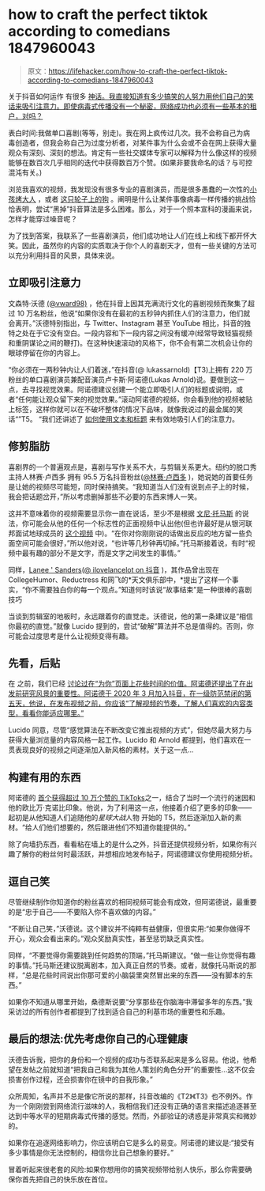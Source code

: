 # how to craft the perfect tiktok according to comedians 1847960043

> 原文：<https://lifehacker.com/how-to-craft-the-perfect-tiktok-according-to-comedians-1847960043>

关于抖音如何运作 有很多 [神话。我直接知道有多少搞笑的人努力用他们自己的笑话来吸引注意力。即使病毒式传播没有一个秘密，网络成功也必须有一些基本的租户，对吗？](https://lifehacker.com/hashtags-dont-work-and-other-tiktok-myths-that-need-de-1847944414?utm_source=lifehacker_newsletter&utm_medium=email&utm_campaign=2021-10-28) 

表白时间:我做单口喜剧(等等，别走)。我在网上疯传过几次。我不会称自己为病毒创造者，但我会称自己为过度分析者，对某件事为什么会或不会在网上获得大量观众有深刻、深刻的想法。肯定有一些社交媒体专家可以解释为什么像这样的视频能够在数百次几乎相同的迭代中获得数百万个赞。(如果非要我命名的话？与可控混沌有关。)



浏览我喜欢的视频，我发现没有很多专业的喜剧演员，而是很多愚蠢的一次性的[小孩烤大人](https://www.tiktok.com/@dominic.capasso/video/7020940862993501446?is_copy_url=1&is_from_webapp=v1) ，或者 [这只轮子上的狗](https://www.tiktok.com/@jack_the_westie_inwheels/video/7014623475298061574?is_copy_url=1&is_from_webapp=v1) 。阐明是什么让某件事像病毒一样传播的挑战恰恰表明，尝试“黑掉”抖音算法是多么困难。那么，对于一个照本宣科的漫画来说，怎样才能穿过噪音呢？

为了找到答案，我联系了一些喜剧演员，他们成功地让人们在线上和线下都开怀大笑。因此，虽然你的内容的实质取决于你个人的喜剧天才，但有一些关键的方法可以充分利用抖音的风景，具体来说。

## **立即吸引注意力**

文森特·沃德 [(@vward98)](https://www.tiktok.com/@vward98?lang=en) ，他在抖音上因其充满流行文化的喜剧视频而聚集了超过 10 万名粉丝，他说“如果你没有在最初的五秒钟内抓住人们的注意力，他们就会离开。”沃德特别指出，与 Twitter、Instagram 甚至 YouTube 相比，抖音的独特之处在于它没有空白。一段内容和下一段内容之间没有缓冲(经常导致轻猫视频和重阴谋论之间的鞭打)。在这种快速滚动的风格下，你不会有第二次机会让你的眼球停留在你的内容上。

“你必须在一两秒钟内让人们着迷，”在抖音(@ lukassarnold)【T3)上拥有 220 万粉丝的单口喜剧演员兼配音演员卢卡斯·阿诺德(Lukas Arnold)说。要做到这一点，去寻找视觉效果。阿诺德建议创建一个能立即吸引人们的标题或说明，或者“任何能让观众留下来的视觉效果。”滚动阿诺德的视频，你会看到他的视频被贴上标签，这样你就可以在不破坏整体的情况下品味，就像我说过的最金属的笑话“”T5。 “我们还讲述了 [如何使用文本和标题](https://lifehacker.com/a-beginners-guide-to-making-tiktoks-people-will-actuall-1847723486) 来有效地吸引人们的注意力。



## **修剪脂肪**

喜剧界的一个普遍观点是，喜剧与写作关系不大，与剪辑关系更大。纽约的脱口秀主持人林赛·卢西多 拥有 95.5 万名抖音粉丝([@林赛·卢西多](https://www.tiktok.com/@lindsaylucido?lang=en) )，她说她的首要任务是让她的视频尽可能短，同时保持搞笑。“我知道当人们没有说到点子上的时候，我会把话题岔开，”所以考虑删掉那些不必要的东西来博人一笑。

这并不意味着你的视频需要显示你一直在说话，至少不是根据 [文尼·托马斯](https://twitter.com/vinn_ayy) 的说法，你可能会从他的任何一个标志性的正面视频中认出他(但也许最好是从银河联邦面试地球成员的 [这个视频](https://twitter.com/vinn_ayy/status/1336178629450018817) 中)。“在你对你刚刚说的话做出反应的地方留一些负面空间可能会很好，”所以他对说，“也许等几秒钟再切掉。”托马斯接着说，有时“视频中最有趣的部分不是文字，而是文字之间发生的事情。”

同样，[Lanee ' Sanders](https://laneesanders.com/)([@ ilovelancelot on 抖音](https://www.tiktok.com/@ilovelancelot) )，其作品曾出现在 CollegeHumor、Reductress 和网飞的*天文俱乐部中，*提出了这样一个事实，“你不需要独白你的每一个观点。”知道何时该说“故事结束”是一种很棒的喜剧技巧

当谈到剪辑室的地板时，永远跟着你的直觉走。沃德说，他的第一条建议是“相信你最初的直觉。”就像 Lucido 提到的，尝试“破解”算法并不总是值得的。否则，你可能会过度思考是什么让视频变得有趣。



## **先看，后贴**

在 之前，我们已经 [讨论过在“为你”页面上花些时间的价值。阿诺德还提出了在出发前研究风景的重要性。阿诺德于 2020 年 3 月加入抖音，在一级防范禁闭的第五天，他说，在发布视频之前，你应该“了解视频的节奏，了解人们喜欢的内容类型，看看你能适应哪里。”](https://lifehacker.com/a-beginners-guide-to-making-tiktoks-people-will-actuall-1847723486)

Lucido 同意，尽管“感觉算法在不断改变它推出视频的方式”，但她尽最大努力与获得大量浏览量的内容风格一起工作。Lucido 和 Arnold 都提到，他们喜欢在一贯表现良好的视频之间逐渐加入新风格的素材。关于这一点...

## **构建有用的东西**

阿诺德的 [首个获得超过 10 万个赞的 TikToks](https://www.tiktok.com/@lukastarnold/video/6808191690239773958?is_copy_url=1&is_from_webapp=v1)之一，结合了当时一个流行的迷因和他的欧比万·克诺比印象。他说，为了利用这一点，他接着介绍了更多的印象——起初是从他知道人们追随他的*星球大战*人物 开始的 T5，然后逐渐加入新的素材。“给人们他们想要的，然后跟进他们不知道你能提供的。”

除了向墙扔东西，看看粘在墙上的是什么之外，抖音还提供视频分析，如果你有兴趣了解你的粉丝何时最活跃，并想相应地发布帖子，阿诺德建议你使用视频分析。



## **逗自己笑**

尽管继续制作你知道你的粉丝喜欢的相同视频可能会有成效，但阿诺德说，最重要的是“忠于自己——不要陷入你不喜欢做的内容。”

“不断让自己笑，”沃德说。这个建议并不纯粹有益健康，但很实用:“如果你做得不开心，观众会看出来的。”观众奖励真实性，甚至惩罚缺乏真实性。

同样，“不要觉得你需要跳到任何趋势的顶端，”托马斯建议。“做一些让你觉得有趣的事情。”托马斯还建议脱离剧本，加入真正自然的节奏。或者，就像托马斯说的那样，“总是花些时间说出你那可爱的小脑袋里突然冒出来的东西——没有脚本的东西。”

如果你不知道从哪里开始，桑德斯说要“分享那些在你脑海中滞留多年的东西。”我采访过的所有创作者都提到了找到适合自己的利基市场的重要性和乐趣。



## 最后的想法:优先考虑你自己的心理健康

沃德告诉我，把你的身份和一个视频的成功与否联系起来是多么容易。他说，他希望在发帖之前就知道“把我自己和我为其他人策划的角色分开”的重要性...这不仅会损害创作过程，还会损害你在镜中的自我形象。”

众所周知，名声并不总是像它所说的那样，抖音改编的《T2》《T3》也不例外。作为一个刚刚尝到网络流行滋味的人，我相信我们还没有正确的语言来描述追逐甚至达到中等水平的短期病毒式传播的感觉。然而，外部验证的诱惑是非常真实和微妙的。

如果你在追逐网络影响力，你应该明白它是多么的易变。阿诺德的建议是:“接受有多少事情是你无法控制的，相信你比自己想象的要好。”

冒着听起来很老套的风险:如果你想用你的搞笑视频带给别人快乐，那么你需要确保你首先把自己的快乐放在首位。

